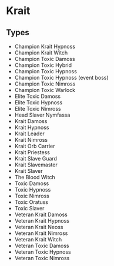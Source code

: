 # Krait
## Types

* Champion Krait Hypnoss
* Champion Krait Witch
* Champion Toxic Damoss
* Champion Toxic Hybrid
* Champion Toxic Hypnoss
* Champion Toxic Hypnoss (event boss)
* Champion Toxic Nimross
* Champion Toxic Warlock
* Elite Toxic Damoss
* Elite Toxic Hypnoss
* Elite Toxic Nimross
* Head Slaver Nymfassa
* Krait Damoss
* Krait Hypnoss
* Krait Leader
* Krait Nimross
* Krait Orb Carrier
* Krait Priestess
* Krait Slave Guard
* Krait Slavemaster
* Krait Slaver
* The Blood Witch
* Toxic Damoss
* Toxic Hypnoss
* Toxic Nimross
* Toxic Oratuss
* Toxic Slaver
* Veteran Krait Damoss
* Veteran Krait Hypnoss
* Veteran Krait Neoss
* Veteran Krait Nimross
* Veteran Krait Witch
* Veteran Toxic Damoss
* Veteran Toxic Hypnoss
* Veteran Toxic Nimross
